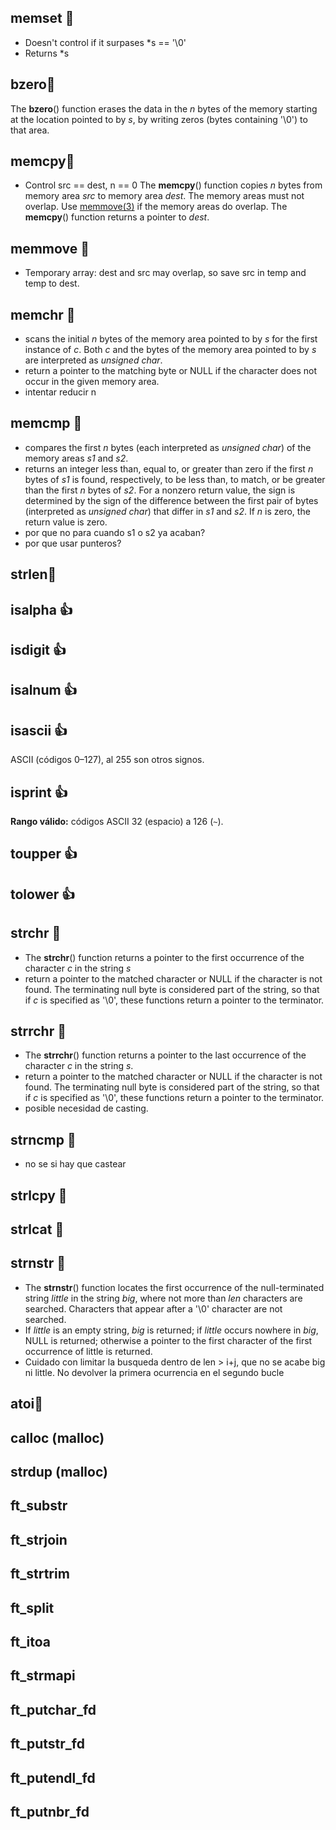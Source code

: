 ## memset 🚳
- Doesn't control if it surpases *s == '\0'
- Returns *s
## bzero🚳
The **bzero**() function erases the data in the _n_ bytes of the memory
       starting at the location pointed to by _s_, by writing zeros (bytes
       containing '\0') to that area.
## memcpy🚳
- Control src == dest, n == 0
The **memcpy**() function copies _n_ bytes from memory area _src_ to
       memory area _dest_.  The memory areas must not overlap.  Use
       [memmove(3)](https://man7.org/linux/man-pages/man3/memmove.3.html) if the memory areas do overlap.
The **memcpy**() function returns a pointer to _dest_.
## memmove 🚳
- Temporary array: dest and src may overlap, so save src in temp and temp to dest.
## memchr 🚳
- scans the initial _n_ bytes of the memory area pointed to by _s_ for the first instance of _c_.  Both _c_ and the bytes of the memory area pointed to by _s_ are interpreted as _unsigned char_.
- return a pointer to the matching byte or NULL if the character does not occur in the given memory area.
- intentar reducir n
## memcmp 🚳
- compares the first _n_ bytes (each interpreted as _unsigned char_) of the memory areas _s1_ and _s2_.
- returns an integer less than, equal to, or greater than zero if the first _n_ bytes of _s1_ is found, respectively, to be less than, to match, or be greater than the first _n_ bytes of _s2_. For a nonzero return value, the sign is determined by the sign of the difference between the first pair of bytes (interpreted as _unsigned char_) that differ in _s1_ and _s2_. If _n_ is zero, the return value is zero.
- por que no para cuando s1 o s2 ya acaban?
- por que usar punteros?
## strlen🚳 

## isalpha 👍

## isdigit 👍

## isalnum 👍

## isascii 👍 
ASCII (códigos 0–127), al 255 son otros signos.
## isprint 👍
**Rango válido:** códigos ASCII 32 (espacio) a 126 (`~`).
## toupper 👍 
## tolower 👍
## strchr 🚳
- The **strchr**() function returns a pointer to the first occurrence of the character _c_ in the string _s_
- return a pointer to the matched character or NULL if the character is not found.  The terminating null byte is considered part of the string, so that if _c_ is specified as '\0', these functions return a pointer to the terminator.
## strrchr 🚳
 - The **strrchr**() function returns a pointer to the last occurrence of the character _c_ in the string _s_.
 - return a pointer to the matched character or NULL if the character is not found. The terminating null byte is considered part of the string, so that if _c_ is specified as '\0', these functions return a pointer to the terminator.
 - posible necesidad de casting.
## strncmp 🚳
- no se si hay que castear
## strlcpy 🚳
## strlcat 🚳
## strnstr 🚳
- The **strnstr**() function locates the first occurrence of the  null-terminated  string _little_ in the string _big_, where not more than _len_ characters are searched.  Characters that appear after a '\0' character  are not  searched.  
- If _little_ is an empty string, _big_ is returned; if _little_ occurs nowhere in _big_, NULL is returned; otherwise a pointer to the first character of the first occurrence of little is returned.
- Cuidado con limitar la busqueda dentro de len > i+j, que no se acabe big ni little. No devolver la primera ocurrencia en el segundo bucle 
## atoi🚳
## calloc (malloc)
## strdup (malloc)
## ft_substr
## ft_strjoin
## ft_strtrim
## ft_split
## ft_itoa
## ft_strmapi
## ft_putchar_fd
## ft_putstr_fd
## ft_putendl_fd
## ft_putnbr_fd
